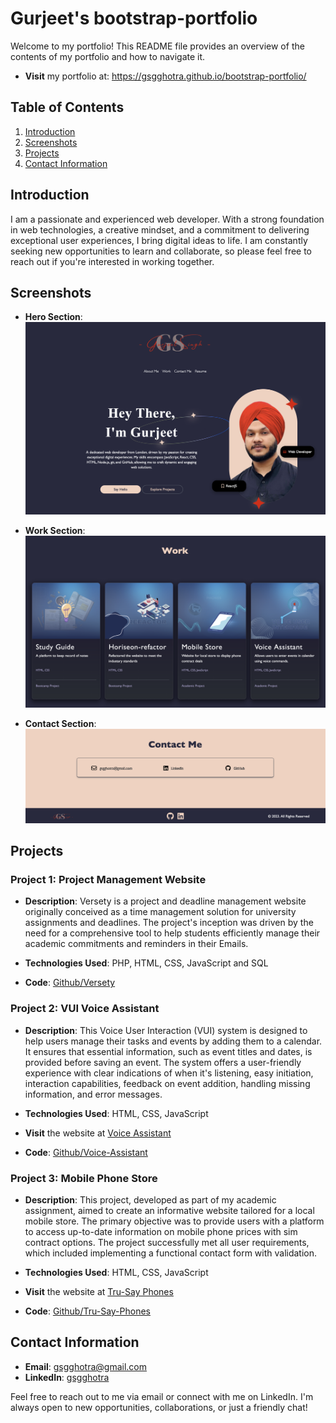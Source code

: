 # Gurjeet's bootstrap-portfolio

Welcome to my portfolio! This README file provides an overview of the contents of my portfolio and how to navigate it.
- **Visit** my portfolio at: https://gsgghotra.github.io/bootstrap-portfolio/

## Table of Contents

1. [Introduction](#introduction)
2. [Screenshots](#screenshots)
3. [Projects](#projects)
4. [Contact Information](#contact-information)

## Introduction

I am a passionate and experienced web developer. With a strong foundation in web technologies, a creative mindset, and a commitment to delivering exceptional user experiences, I bring digital ideas to life. I am constantly seeking new opportunities to learn and collaborate, so please feel free to reach out if you're interested in working together.

## Screenshots
- **Hero Section**:
![Alt text](assets/images/Screenshot-header.png)

- **Work Section**:
![Alt text](assets/images/Screenshot-work.png)

- **Contact Section**:
![Alt text](assets/images/Screenshot-contact.png)

## Projects

### Project 1: Project Management Website

- **Description**: Versety is a project and deadline management website originally conceived as a time management solution for university assignments and deadlines. The project's inception was driven by the need for a comprehensive tool to help students efficiently manage their academic commitments and reminders in their Emails.

- **Technologies Used**: PHP, HTML, CSS, JavaScript and SQL
- **Code**: [Github/Versety](https://github.com/gsgghotra/Versety-Project_management)

### Project 2: VUI Voice Assistant

- **Description**: This Voice User Interaction (VUI) system is designed to help users manage their tasks and events by adding them to a calendar. It ensures that essential information, such as event titles and dates, is provided before saving an event. The system offers a user-friendly experience with clear indications of when it's listening, easy initiation, interaction capabilities, feedback on event addition, handling missing information, and error messages.

- **Technologies Used**: HTML, CSS, JavaScript 
- **Visit** the website at [Voice Assistant](https://github.com/gsgghotra/Voice-assistant)
- **Code**: [Github/Voice-Assistant](https://github.com/gsgghotra/Voice-assistant)


### Project 3: Mobile Phone Store

- **Description**: This project, developed as part of my academic assignment, aimed to create an informative website tailored for a local mobile store. The primary objective was to provide users with a platform to access up-to-date information on mobile phone prices with sim contract options. The project successfully met all user requirements, which included implementing a functional contact form with validation.

- **Technologies Used**: HTML, CSS, JavaScript 
- **Visit** the website at [Tru-Say Phones](https://gsgghotra.github.io/Tru-Say-Phones/)
- **Code**: [Github/Tru-Say-Phones](https://github.com/gsgghotra/Tru-Say-Phones)

## Contact Information

- **Email**: gsgghotra@gmail.com
- **LinkedIn**: [gsgghotra](https://www.linkedin.com/in/gsgghotra/)

Feel free to reach out to me via email or connect with me on LinkedIn. I'm always open to new opportunities, collaborations, or just a friendly chat!
